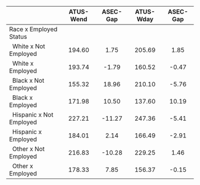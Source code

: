 
|                      |    ATUS-Wend |     ASEC-Gap |    ATUS-Wday |     ASEC-Gap |
| -------------------- | :----------: | :----------: | :----------: | :----------: |
| Race x Employed Status |              |              |              |              |
| &nbsp;&nbsp;White x Not Employed |       194.60 |         1.75 |       205.69 |         1.85 |
| &nbsp;&nbsp;White x Employed |       193.74 |        -1.79 |       160.52 |        -0.47 |
| &nbsp;&nbsp;Black x Not Employed |       155.32 |        18.96 |       210.10 |        -5.76 |
| &nbsp;&nbsp;Black x Employed |       171.98 |        10.50 |       137.60 |        10.19 |
| &nbsp;&nbsp;Hispanic x Not Employed |       227.21 |       -11.27 |       247.36 |        -5.41 |
| &nbsp;&nbsp;Hispanic x Employed |       184.01 |         2.14 |       166.49 |        -2.91 |
| &nbsp;&nbsp;Other x Not Employed |       216.83 |       -10.28 |       229.25 |         1.46 |
| &nbsp;&nbsp;Other x Employed |       178.33 |         7.85 |       156.37 |        -0.15 |

